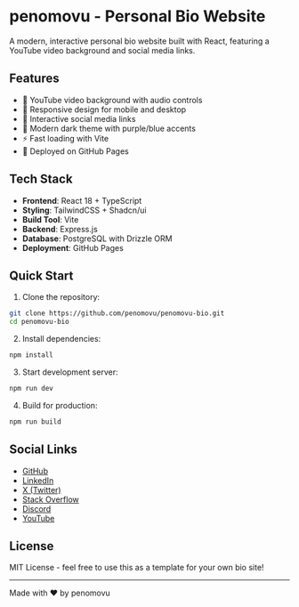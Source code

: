 # penomovu - Personal Bio Website

A modern, interactive personal bio website built with React, featuring a YouTube video background and social media links.

## Features

- 🎥 YouTube video background with audio controls
- 📱 Responsive design for mobile and desktop
- 🔗 Interactive social media links
- 🎨 Modern dark theme with purple/blue accents
- ⚡ Fast loading with Vite
- 🚀 Deployed on GitHub Pages

## Tech Stack

- **Frontend**: React 18 + TypeScript
- **Styling**: TailwindCSS + Shadcn/ui
- **Build Tool**: Vite
- **Backend**: Express.js
- **Database**: PostgreSQL with Drizzle ORM
- **Deployment**: GitHub Pages

## Quick Start

1. Clone the repository:
```bash
git clone https://github.com/penomovu/penomovu-bio.git
cd penomovu-bio
```

2. Install dependencies:
```bash
npm install
```

3. Start development server:
```bash
npm run dev
```

4. Build for production:
```bash
npm run build
```

## Social Links

- [GitHub](https://github.com/penomovu)
- [LinkedIn](https://linkedin.com/in/penomovu)
- [X (Twitter)](https://twitter.com/penomovu)
- [Stack Overflow](https://stackoverflow.com/users/penomovu)
- [Discord](https://discord.com/users/penomovu)
- [YouTube](https://youtube.com/@penomovu)

## License

MIT License - feel free to use this as a template for your own bio site!

---

Made with ❤️ by penomovu